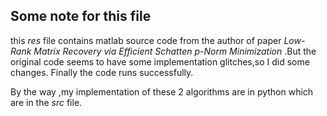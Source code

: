 ## Some note for this file

this *res* file contains matlab source code from the author of paper *Low-Rank Matrix Recovery via Efficient Schatten p-Norm Minimization* .But the original code seems to have some implementation glitches,so I did some changes. Finally the code runs successfully. 

By the way ,my implementation of these 2 algorithms are in python which are in the *src* file.
